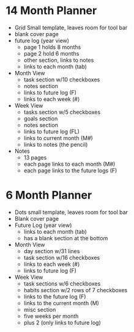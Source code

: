 # 14 Month Planner
- Grid Small template, leaves room for tool bar
- blank cover page
- future log (year view)
	- page 1 holds 8 months
	- page 2 hold 6 months
	- other section, links to notes
	- links to each month (tab)
- Month View
	- task section w/10 checkboxes
	- notes section
	- links to future log (F)
	- links to each week (#)
- Week View
	- tasks section w/5 checkboxes
	- goals section
	- notes section
	- links to future log (FL)
	- links to current month (M#)
	- links to notes (the pencil)
- Notes
	- 13 pages
	- each page links to each month (M#)
	- each page links to the future logs (F)

# 6 Month Planner
- Dots small template, leaves room for tool bar
- Blank cover page
- Future Log (year view)
	- links to each month (tab)
	- has a blank section at the bottom
- Month View
	- day section w/31 lines
	- task section w/16 checkboxes
	- links to each week (#)
	- links to future log (F)
- Week View
	- task sections w/6 checkboxes
	- habits section w/2 rows of 7 checkboxes
	- links to the future log (F)
	- links to the current month (M)
	- misc section
	- five weeks per month 
	- plus 2 (only links to future log)
